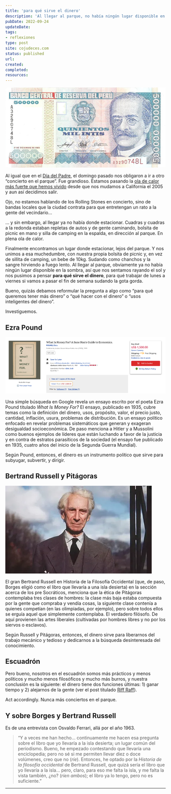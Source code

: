 ```yaml
---
title: 'para qué sirve el dinero'
description: 'Al llegar al parque, no había ningún lugar disponible en la sombra, así que nos sentamos rayando el sol y nos pusimos a pensar para qué sirve el dinero, para qué trabajar de lunes a viernes si vamos a pasar el fin de semana sudando la gota gorda'
pubDate: 2022-09-24
updateDate: 
tags:
- reflexiones
type: post
site: cojudeces.com
status: published
url: 
created: 
completed: 
resources:
---
```

![quinientos mil intis](./images/2022/2022-09-Intis.jpg)

Al igual que en el [Día del Padre](https://www.cojudeces.com/lecciones-del-dia-del-padre/), el domingo pasado nos obligaron a ir a otro “concierto en el parque”. Fue grandioso. Estamos pasando la [ola de calor más fuerte que hemos vivido](https://www.latimes.com/espanol/california/articulo/2022-09-02/algunos-de-los-records-cayeron-despues-de-mas-de-70-anos?ref=cojudeces.com) desde que nos mudamos a California el 2005 y aun así decidimos salir.

Ojo, no estamos hablando de los Rolling Stones en concierto, sino de bandas locales que la ciudad contrata para que entretengan un rato a la gente del vecindario…

… y sin embargo, al llegar ya no había donde estacionar. Cuadras y cuadras a la redonda estaban repletas de autos y de gente caminando, bolsita de picnic en mano y silla de camping en la espalda, en dirección al parque. En plena ola de calor.

Finalmente encontramos un lugar donde estacionar, lejos del parque. Y nos unimos a esa muchedumbre, con nuestra propia bolsita de picnic y, en vez de sillita de camping, un bebe de 10kg. Sudando como chanchos y la sangre hirviendo a fuego lento. Al llegar al parque, obviamente ya no había ningún lugar disponible en la sombra, así que nos sentamos rayando el sol y nos pusimos a pensar **para qué sirve el dinero**, para qué trabajar de lunes a viernes si vamos a pasar el fin de semana sudando la gota gorda.

Bueno, quizás debamos reformular la pregunta a algo como “para qué queremos tener más dinero” o “qué hacer con el dinero” o “usos inteligentes del dinero”.

Investiguemos.

## Ezra Pound

![](./images/2022/2022-09-Ezra-Pound-Screenshot.png)

Una simple búsqueda en Google revela un ensayo escrito por el poeta Ezra Pound titulado _What Is Money For?_ El ensayo, publicado en 1935, cubre temas como la definición del dinero, usos, propósito, valor, el precio justo, cantidad, inflación, usura, problemas de distribución. Es un ensayo político enfocado en revelar problemas sistemáticos que generan y exageran desigualdad socioeconómica. De paso menciona a Hitler y a Mussolini como buenos ejemplos de líderes que están luchando a favor de la justicia y en contra de estratos parasíticos de la sociedad (el ensayo fue publicado en 1935, cuatro años del inicio de la Segunda Guerra Mundial).

Según Pound, entonces, el dinero es un instrumento político que sirve para subyugar, subvertir, y dirigir.

## Bertrand Russell y Pitágoras

![](./images/2022/2022-09-Bertrand-Russell.webp)

El gran Bertrand Russell en Historia de la Filosofía Occidental (que, de paso, Borges eligió como el libro que llevaría a una isla desierta) en la sección acerca de los pre Socráticos, menciona que la ética de Pitágoras contemplaba tres clases de hombres: la clase más baja estaba compuesta por la gente que compraba y vendía cosas, la siguiente clase contenía a quienes competían (en las olimpiadas, por ejemplo), pero sobre todos ellos se erguía aquel que simplemente contemplaba. El verdadero filósofo. De aquí provienen las artes liberales (cultivadas por hombres libres y no por los siervos o esclavos).

Según Russell y Pitágoras, entonces, el dinero sirve para liberarnos del trabajo mecánico y tedioso y dedicarnos a la búsqueda desinteresada del conocimiento.

## Escuadrón

Pero bueno, nosotros en el escuadrón somos más prácticos y menos políticos y mucho menos filosóficos y mucho más burros, y nuestra conclusión es la siguiente: el dinero tiene dos funciones últimas: 1) ganar tiempo y 2) alejarnos de la gente (ver el post titulado [Riff Raff](https://www.cojudeces.com/riff-raff/)).

Act accordingly. Nunca más conciertos en el parque.

## Y sobre Borges y Bertrand Russell

Es de una entrevista con Osvaldo Ferrari, allá por el año 1963.

> “Y a veces me han hecho… continuamente me hacen esa pregunta sobre el libro que yo llevaría a la isla desierta; un lugar común del periodismo. Bueno, he empezado contestando que llevaría una enciclopedia; pero no sé si me permiten llevar diez o doce volúmenes, creo que no (_ríe_). Entonces, he optado por la _Historia de la filosofía occidental_ de Bertrand Russell, que quizá sería el libro que yo llevaría a la isla… pero, claro, para eso me falta la isla, y me falta la vista también, ¿no? (_ríen ambos_); el libro ya lo tengo, pero no es suficiente.”

---